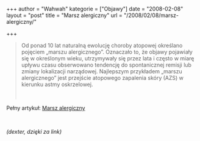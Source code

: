 +++
author = "Wahwah"
kategorie = ["Objawy"]
date = "2008-02-08"
layout = "post"
title = "Marsz alergiczny"
url = "/2008/02/08/marsz-alergiczny/"

+++

> <p align="left">
>   Od ponad 10 lat naturalną ewolucję choroby atopowej określano pojęciem &#8222;marszu alergicznego&#8221;. Oznaczało to, że objawy pojawiały się w określonym wieku, utrzymywały się przez lata i często w miarę upływu czasu obserwowano tendencję do spontanicznej remisji lub zmiany lokalizacji narządowej. Najlepszym przykładem &#8222;marszu alergicznego&#8221; jest przejście atopowego zapalenia skóry (AZS) w kierunku astmy oskrzelowej.
> </p>
> 
> <p align="left">
>   &nbsp;
> </p>

<p align="left">
  Pełny artykuł: <a href="http://www.alergologia.org/spis-publikacji/43-iii-zimowe-warsztaty-sekcji-dermatologicznej-pta/400-marsz-alergiczny-jak-zatrzyma">Marsz alergiczny</a>
</p>

<p align="left">
  &nbsp;
</p>

<p align="left">
  <em>(dexter, dzięki za link)</em>
</p>
